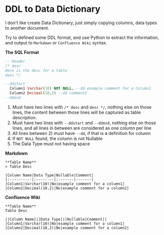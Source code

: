 # DDL to Data Dictionary

I don't like create Data Dictionary, just simply copying columns, data types to another document.

Try to defined some DDL format, and use Python to extract the information, and output to `Markdown` or `Confluence Wiki` syntax.

**The SQL Format**

```sql
-- Header
/* desc
Here is the desc for a table
desc */

--ddstart
  Column1 Varchar(10) NOT NULL, --dd example comment for a Column1
  Column2 Decimal(10,2) --dd comment2
--ddend

```

1. Must have two lines with `/* desc` and `desc */`, nothing else on those lines,
the content between those lines will be captured as table description.
2. Must have two lines with `--ddstart` and `--ddend`, nothing else on those lines,
and all lines in between are considered as one column per line
3. All lines between 2) must have ` --dd `, if that is a definition for column
4. If `NOT NULL` found, the column is not Nullable
5. The Data Type must not having space

**Markdown**

```
**Table Name**
> Table Desc

|Column Name|Data Type|Nullable|Comment|
|:----------|:--------|:-------|-------|
|Column1|Varchar(10)|No|example comment for a column1|
|Column2|Decimal(10,2)|No|example comment for a column2|
```

**Confluence Wiki**

```
**Table Name**
Table Desc

||Column Name|||Data Type|||Nullable|Comment||
|Column1|Varchar(10)|No|example comment for a column1|
|Column2|Decimal(10,2)|No|example comment for a column2|
```
